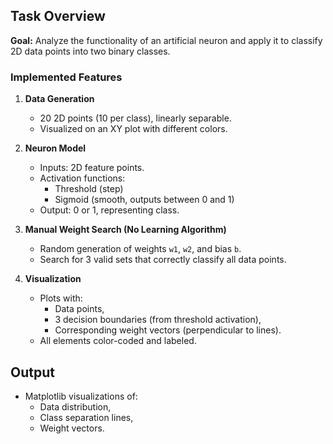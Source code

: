 ## Task Overview

**Goal:** Analyze the functionality of an artificial neuron and apply it to classify 2D data points into two binary classes.

### Implemented Features

1. **Data Generation**
   - 20 2D points (10 per class), linearly separable.
   - Visualized on an XY plot with different colors.

2. **Neuron Model**
   - Inputs: 2D feature points.
   - Activation functions:
     - Threshold (step)
     - Sigmoid (smooth, outputs between 0 and 1)
   - Output: 0 or 1, representing class.

3. **Manual Weight Search (No Learning Algorithm)**
   - Random generation of weights `w1`, `w2`, and bias `b`.
   - Search for 3 valid sets that correctly classify all data points.

4. **Visualization**
   - Plots with:
     - Data points,
     - 3 decision boundaries (from threshold activation),
     - Corresponding weight vectors (perpendicular to lines).
   - All elements color-coded and labeled.

## Output

- Matplotlib visualizations of:
  - Data distribution,
  - Class separation lines,
  - Weight vectors.
